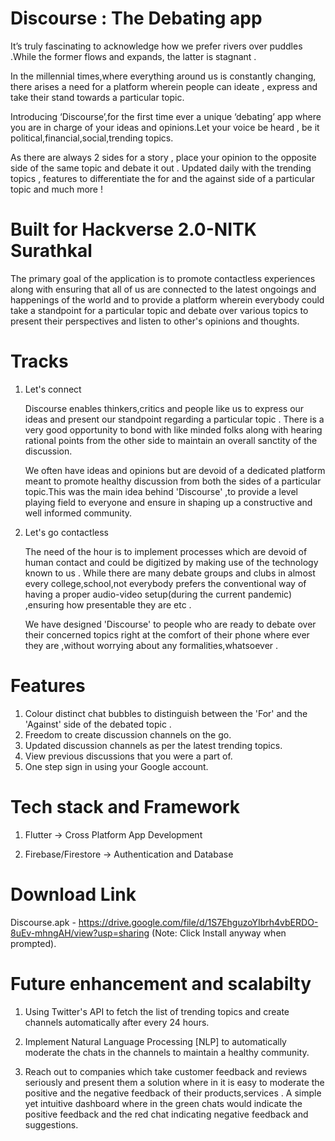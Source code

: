 # Discourse : The Debating app

It’s truly fascinating to acknowledge how we prefer rivers over puddles .While the former flows and expands, the latter is stagnant . 

In the millennial times,where everything around us is constantly changing, there arises a need for a platform wherein people can ideate , express and take their stand towards a particular topic.

Introducing ‘Discourse’,for the first time ever a unique ‘debating’ app where you are in charge of your ideas and opinions.Let your voice be heard , be it political,financial,social,trending topics.

As there are always 2 sides for a story , place your opinion to the opposite side of the same topic and debate it out . Updated daily with the trending topics , features to differentiate the for and the against side of a particular topic and much more !


# Built for Hackverse 2.0-NITK Surathkal

The primary goal of the application is to promote contactless experiences along with ensuring that all of us are connected to the latest ongoings and happenings of the world and to provide a platform wherein everybody could take a standpoint for a particular topic and debate over various topics to present their perspectives and listen to other's opinions and thoughts.

# Tracks 

1. Let's connect

   Discourse enables thinkers,critics and people like us to express our ideas and present our standpoint regarding a particular topic . There is a very good opportunity to bond    with like minded folks along with hearing rational points from the other side to maintain an overall sanctity of the discussion. 
		
   We often have ideas and opinions but are devoid of a dedicated platform meant to promote healthy discussion from both the sides of a particular topic.This was the main idea      behind 'Discourse' ,to provide a level playing field to everyone and ensure in shaping up a constructive and well informed community. 

2. Let's go contactless
		
   The need of the hour is to implement processes which are devoid of human contact and could be digitized by making use of the technology known to us . While there are many 
   debate groups and clubs in almost every college,school,not everybody prefers the conventional way of having a proper audio-video setup(during the current pandemic) ,ensuring    how presentable they are etc .
		
   We have designed 'Discourse' to people who are ready to debate over their concerned topics right at the comfort of their phone where ever they are ,without worrying about        any formalities,whatsoever .
		
    

# Features 

1. Colour distinct chat bubbles to distinguish between the 'For' and the 'Against' side of the debated topic .
2. Freedom to create discussion channels on the go.
3. Updated discussion channels as per the latest trending topics.
4. View previous discussions that you were a part of.
5. One step sign in using your Google account.


# Tech stack and Framework

1. Flutter -> Cross Platform App Development

2. Firebase/Firestore -> Authentication and Database

# Download Link

Discourse.apk - https://drive.google.com/file/d/1S7EhguzoYIbrh4vbERDO-8uEv-mhngAH/view?usp=sharing
(Note: Click Install anyway when prompted).


# Future enhancement and scalabilty

1. Using Twitter's API to fetch the list of trending topics and create channels automatically after every 24 hours.

2. Implement Natural Language Processing [NLP] to automatically moderate the chats in the channels to maintain a healthy community.

3. Reach out to companies which take customer feedback and reviews seriously and present them a solution where in it is easy to moderate the positive and the negative feedback
   of their products,services . A simple yet intuitive dashboard where in the green chats would indicate the positive feedback and the red chat indicating negative feedback and
   suggestions.  
